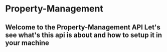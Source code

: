 # Property-Management

## Welcome to the Property-Management API Let's see what's this api is about and how to setup it in your machine
